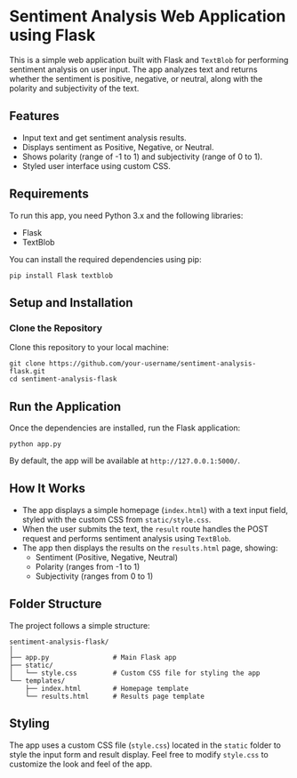 # Sentiment Analysis Web Application using Flask

This is a simple web application built with Flask and `TextBlob` for performing sentiment analysis on user input. The app analyzes text and returns whether the sentiment is positive, negative, or neutral, along with the polarity and subjectivity of the text.

## Features
- Input text and get sentiment analysis results.
- Displays sentiment as Positive, Negative, or Neutral.
- Shows polarity (range of -1 to 1) and subjectivity (range of 0 to 1).
- Styled user interface using custom CSS.

## Requirements
To run this app, you need Python 3.x and the following libraries:

- Flask
- TextBlob

You can install the required dependencies using pip:

```
pip install Flask textblob
```

## Setup and Installation

### Clone the Repository

Clone this repository to your local machine:

```
git clone https://github.com/your-username/sentiment-analysis-flask.git
cd sentiment-analysis-flask
```

## Run the Application

Once the dependencies are installed, run the Flask application:

```
python app.py
```
By default, the app will be available at `http://127.0.0.1:5000/`.

## How It Works

- The app displays a simple homepage (`index.html`) with a text input field, styled with the custom CSS from `static/style.css`.
- When the user submits the text, the `result` route handles the POST request and performs sentiment analysis using `TextBlob`.
- The app then displays the results on the `results.html` page, showing:
  - Sentiment (Positive, Negative, Neutral)
  - Polarity (ranges from -1 to 1)
  - Subjectivity (ranges from 0 to 1)

## Folder Structure

The project follows a simple structure:

```
sentiment-analysis-flask/
│
├── app.py                # Main Flask app
├── static/
│   └── style.css         # Custom CSS file for styling the app
└── templates/
    ├── index.html        # Homepage template
    └── results.html      # Results page template
```

## Styling

The app uses a custom CSS file (`style.css`) located in the `static` folder to style the input form and result display. Feel free to modify `style.css` to customize the look and feel of the app.
